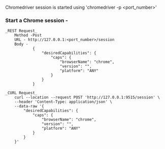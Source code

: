 Chromedriver session is started using 'chromedriver -p <port_number>'

### Start a Chrome session - 
	_REST Request_ 
		Method -Post
		URL - http://127.0.0.1:<port_number>/session
		Body -  
				{
					"desiredCapabilities": {
						"caps": {
							"browserName": "chrome",
							"version": "",
							"platform": "ANY"
						}
					}
				}	

	_CURL Request_
		curl --location --request POST 'http://127.0.0.1:9515/session' \
		--header 'Content-Type: application/json' \
		--data-raw '{
			"desiredCapabilities": {
				"caps": {
					"browserName": "chrome",
					"version": "",
					"platform": "ANY"
				}
			}
		}'